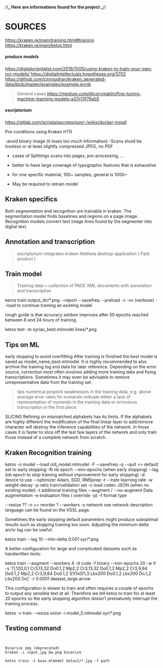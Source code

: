 //**_
Here are informations found for the project
_**//

# SOURCES

https://kraken.re/main/training.html#training
https://kraken.re/main/ketos.html

##### produce models

https://digitalorientalist.com/2019/11/05/using-kraken-to-train-your-own-ocr-models/
https://digitalintellectuals.hypotheses.org/3702
https://github.com/cmroughan/kraken_generated-data/blob/master/examples/example.ipynb

> General cases
> https://medium.com/@corymaklin/fine-tuning-machine-learning-models-a37c13f76eb5

##### escriptorium

https://gitlab.com/scripta/escriptorium/-/wikis/docker-install

Pre-conditions using Kraken HTR

-avoid binary image (it loses too much information)
-Scans shuld be lossless or at least slightly compressed JPEG, no PDF

- cases of Splittings scans into pages, pre-processing, ...

- better to have large coverage of typographic features that is exhaustive
- for one specific material, 100~ samples, general is 1000~
- May be required to retrain model

## Kraken specifics

Both segmentation and recognition are trainable in kraken. The segmentation model finds baselines and regions on a page image. Recognition models convert text image lines found by the segmenter into digital text.

## Annotation and transcription

> escriptorium integrates kraken
> Aletheia desktop application ( Paid product )

## Train model

> Training data = collection of PAGE XML documents with annotation and transcription

keros train output_dir/\*.png
--report --savefreq --preload
-v -vv (verbose)
--load to continue training an existing model

rough guide is that accuracy seldom improves after 50 epochs reached between 8 and 24 hours of training.

ketos test -m syriac_best.mlmodel lines/\*.png

## Tips on ML

early stopping to avoid overfitting
After training is finished the best model is saved as model_name_best.mlmodel. It is highly recommended to also archive the training log and data for later reference.
Depending on the error source, correction most often involves adding more training data and fixing transcriptions. Sometimes it may even be advisable to remove unrepresentative data from the training set.

> tips numerical
> pinpoint weaknesses in the training data, e.g. above average error rates for numerals indicate either a lack of representation of numerals in the training data or erroneous transcription in the first place.

SLICING
Refining on mismatched alphabets has its limits. If the alphabets are highly different the modification of the final linear layer to add/remove character will destroy the inference capabilities of the network. In those cases it is faster to slice off the last few layers of the network and only train those instead of a complete network from scratch.

## Kraken Recognition training

ketos -o model --load old_model.mlmodel
-F --savefreq
-q --quit >> default set to early stopping
-N nb epoch
--min-epochs (when early stopping)
--lag (nb epoch to stop training without improvement for early stopping)
-d device to use
--optimizer Adam, SGD, RMSprop
-t --lrate learning rate
-w weight-decay
-p ratio train/validation set
-c load codec JSON (when no existing model)
-t additional training files
--augment / --no-augment Data augmentation
-e evaluation files ( override -p)
-f format type

--resize ??
-n == reorder ?
--workers
-s network see network description language can be found on the VGSL page.

Sometimes the early stopping default parameters might produce suboptimal results such as stopping training too soon. Adjusting the minimum delta an/or lag can be useful:

ketos train --lag 10 --min-delta 0.001 syr/\*.png

A better configuration for large and complicated datasets such as handwritten texts:

ketos train --augment --workers 4 -d cuda -f binary --min-epochs 20 -w 0 -s '[1,120,0,1 Cr3,13,32 Do0.1,2 Mp2,2 Cr3,13,32 Do0.1,2 Mp2,2 Cr3,9,64 Do0.1,2 Mp2,2 Cr3,9,64 Do0.1,2 S1(1x0)1,3 Lbx200 Do0.1,2 Lbx200 Do.1,2 Lbx200 Do]' -r 0.0001 dataset_large.arrow

This configuration is slower to train and often requires a couple of epochs to output any sensible text at all. Therefore we tell ketos to train for at least 20 epochs so the early stopping algorithm doesn’t prematurely interrupt the training process.

ketos -v train --resize union -i model_5.mlmodel syr/\*.png

## Testing command

```


Binarize img (deprecated)
kraken -i input.jpg bw.png binarize

ketos train -i base.mlmodel datas2/*.jpg -f path
```
